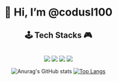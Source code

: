 <div align=center><h1>👋 Hi, I’m @codusl100 </h1></div>

<div align="center">
  <h2> 🕹️ Tech Stacks 🎮 </h2> <br>
  
<img src="https://img.shields.io/badge/Spring Boot-6DB33F?style=flat&logo=Spring Boot&logoColor=white">
<img src="https://img.shields.io/badge/Django-092E20?style=flat&logo=Django&logoColor=white">
<img src="https://img.shields.io/badge/Node.js-339933?style=flat&logo=Node.js&logoColor=white">
<img src="https://img.shields.io/badge/React-61DAFB?style=flat&logo=React&logoColor=white">
  
![Anurag's GitHub stats](https://github-readme-stats.vercel.app/api?username=codusl100&show_icons=true&theme=radical) 
[![Top Langs](https://github-readme-stats.vercel.app/api/top-langs/?username=codusl100&layout=compact)](https://github.com/codusl100/github-readme-stats)
</div>
